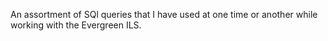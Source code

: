 An assortment of SQl queries that I have used at one time or another while working with the Evergreen ILS.